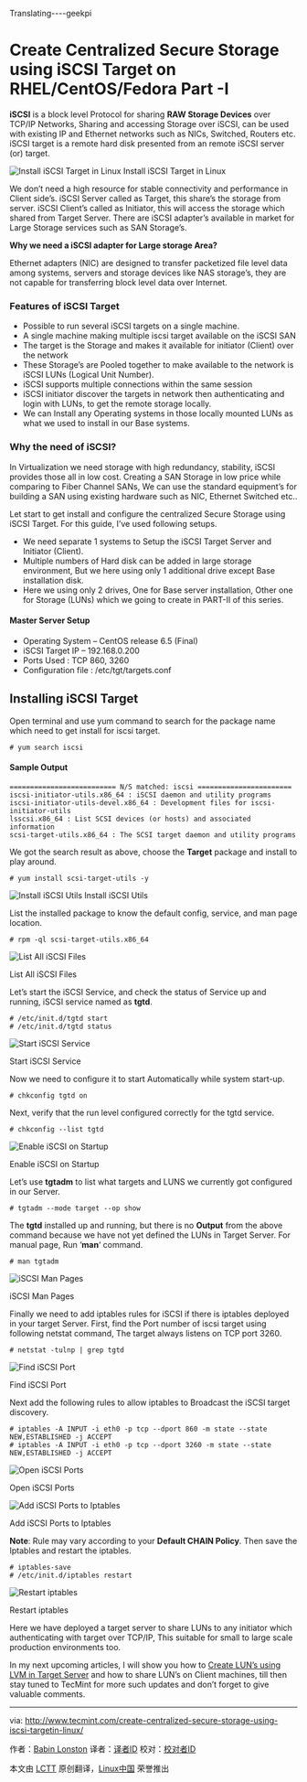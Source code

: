 Translating----geekpi

Create Centralized Secure Storage using iSCSI Target on RHEL/CentOS/Fedora Part -I
================================================================================
**iSCSI** is a block level Protocol for sharing **RAW Storage Devices** over TCP/IP Networks, Sharing and accessing Storage over iSCSI, can be used with existing IP and Ethernet networks such as NICs, Switched, Routers etc. iSCSI target is a remote hard disk presented from an remote iSCSI server (or) target.

![Install iSCSI Target in Linux](http://www.tecmint.com/wp-content/uploads/2014/07/Install-iSCSI-Target-in-Linux.jpg)
Install iSCSI Target in Linux

We don’t need a high resource for stable connectivity and performance in Client side’s. iSCSI Server called as Target, this share’s the storage from server. iSCSI Client’s called as Initiator, this will access the storage which shared from Target Server. There are iSCSI adapter’s available in market for Large Storage services such as SAN Storage’s.

**Why we need a iSCSI adapter for Large storage Area?**

Ethernet adapters (NIC) are designed to transfer packetized file level data among systems, servers and storage devices like NAS storage’s, they are not capable for transferring block level data over Internet.

### Features of iSCSI Target ###

- Possible to run several iSCSI targets on a single machine.
- A single machine making multiple iscsi target available on the iSCSI SAN
- The target is the Storage and makes it available for initiator (Client) over the network
- These Storage’s are Pooled together to make available to the network is iSCSI LUNs (Logical Unit Number).
- iSCSI supports multiple connections within the same session
- iSCSI initiator discover the targets in network then authenticating and login with LUNs, to get the remote storage locally.
- We can Install any Operating systems in those locally mounted LUNs as what we used to install in our Base systems.

### Why the need of iSCSI? ###

In Virtualization we need storage with high redundancy, stability, iSCSI provides those all in low cost. Creating a SAN Storage in low price while comparing to Fiber Channel SANs, We can use the standard equipment’s for building a SAN using existing hardware such as NIC, Ethernet Switched etc..

Let start to get install and configure the centralized Secure Storage using iSCSI Target. For this guide, I’ve used following setups.

- We need separate 1 systems to Setup the iSCSI Target Server and Initiator (Client).
- Multiple numbers of Hard disk can be added in large storage environment, But we here using only 1 additional drive except Base installation disk.
- Here we using only 2 drives, One for Base server installation, Other one for Storage (LUNs) which we going to create in PART-II of this series.

#### Master Server Setup ####

- Operating System – CentOS release 6.5 (Final)
- iSCSI Target IP – 192.168.0.200
- Ports Used : TCP 860, 3260
- Configuration file : /etc/tgt/targets.conf

## Installing iSCSI Target ##

Open terminal and use yum command to search for the package name which need to get install for iscsi target.

    # yum search iscsi

#### Sample Output ####

    ========================== N/S matched: iscsi =======================
    iscsi-initiator-utils.x86_64 : iSCSI daemon and utility programs
    iscsi-initiator-utils-devel.x86_64 : Development files for iscsi-initiator-utils
    lsscsi.x86_64 : List SCSI devices (or hosts) and associated information
    scsi-target-utils.x86_64 : The SCSI target daemon and utility programs

We got the search result as above, choose the **Target** package and install to play around.

    # yum install scsi-target-utils -y

![Install iSCSI Utils](http://www.tecmint.com/wp-content/uploads/2014/07/Install-iSCSI-in-Linux.jpg)
Install iSCSI Utils

List the installed package to know the default config, service, and man page location.

    # rpm -ql scsi-target-utils.x86_64

![List All iSCSI Files](http://www.tecmint.com/wp-content/uploads/2014/07/List-All-ISCSI-Files.jpg)

List All iSCSI Files

Let’s start the iSCSI Service, and check the status of Service up and running, iSCSI service named as **tgtd**.

    # /etc/init.d/tgtd start
    # /etc/init.d/tgtd status

![Start iSCSI Service](http://www.tecmint.com/wp-content/uploads/2014/07/Start-iSCSI-Service.jpg)

Start iSCSI Service

Now we need to configure it to start Automatically while system start-up.

    # chkconfig tgtd on

Next, verify that the run level configured correctly for the tgtd service.

    # chkconfig --list tgtd

![Enable iSCSI on Startup](http://www.tecmint.com/wp-content/uploads/2014/07/Enable-iSCSI-on-Startup.jpg)

Enable iSCSI on Startup

Let’s use **tgtadm** to list what targets and LUNS we currently got configured in our Server.

    # tgtadm --mode target --op show

The **tgtd** installed up and running, but there is no **Output** from the above command because we have not yet defined the LUNs in Target Server. For manual page, Run ‘**man**‘ command.

    # man tgtadm

![iSCSI Man Pages](http://www.tecmint.com/wp-content/uploads/2014/07/iSCSI-Man-Pages.jpg)

iSCSI Man Pages

Finally we need to add iptables rules for iSCSI if there is iptables deployed in your target Server. First, find the Port number of iscsi target using following netstat command, The target always listens on TCP port 3260.

    # netstat -tulnp | grep tgtd

![Find iSCSI Port](http://www.tecmint.com/wp-content/uploads/2014/07/Find-iSCSI-Port.jpg)

Find iSCSI Port

Next add the following rules to allow iptables to Broadcast the iSCSI target discovery.

    # iptables -A INPUT -i eth0 -p tcp --dport 860 -m state --state NEW,ESTABLISHED -j ACCEPT
    # iptables -A INPUT -i eth0 -p tcp --dport 3260 -m state --state NEW,ESTABLISHED -j ACCEPT

![Open iSCSI Ports](http://www.tecmint.com/wp-content/uploads/2014/07/Open-iSCSI-Ports.jpg)

Open iSCSI Ports

![Add iSCSI Ports to Iptables](http://www.tecmint.com/wp-content/uploads/2014/07/Add-iSCSI-Ports-to-Iptables.jpg)

Add iSCSI Ports to Iptables

**Note**: Rule may vary according to your **Default CHAIN Policy**. Then save the Iptables and restart the iptables.

    # iptables-save
    # /etc/init.d/iptables restart

![Restart iptables](http://www.tecmint.com/wp-content/uploads/2014/07/Restart-iptables.jpg)

Restart iptables

Here we have deployed a target server to share LUNs to any initiator which authenticating with target over TCP/IP, This suitable for small to large scale production environments too.

In my next upcoming articles, I will show you how to [Create LUN’s using LVM in Target Server][1] and how to share LUN’s on Client machines, till then stay tuned to TecMint for more such updates and don’t forget to give valuable comments.

--------------------------------------------------------------------------------

via: http://www.tecmint.com/create-centralized-secure-storage-using-iscsi-targetin-linux/

作者：[Babin Lonston][a]
译者：[译者ID](https://github.com/译者ID)
校对：[校对者ID](https://github.com/校对者ID)

本文由 [LCTT](https://github.com/LCTT/TranslateProject) 原创翻译，[Linux中国](http://linux.cn/) 荣誉推出

[a]:http://www.tecmint.com/author/babinlonston/
[1]:http://www.tecmint.com/create-luns-using-lvm-in-iscsi-target/